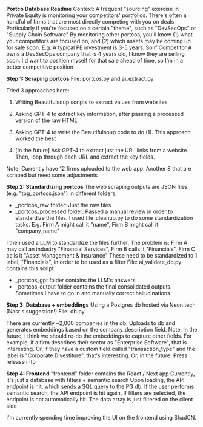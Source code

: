 ****Portco Database Readme****
Context: A frequent "sourcing" exercise in Private Equity is monitoring your competitors' portfolios. 
There's often a handful of firms that are most directly competing with you on deals. Particularly if you're focused on a certain "theme", such as "DevSecOps" or "Supply Chain Software"
By monitoring other portcos, you'll know (1) what your competitors are focused on, and (2) which assets may be coming up for sale soon.
E.g. A typical PE investment is 3-5 years. So if Competitor A owns a DevSecOps company that is 4 years old, I know they are selling soon. I'd want to position myself for that sale ahead of time, so I'm in a better competitive position


**Step 1: Scraping portcos**
File: portcos.py and ai_extract.py

Tried 3 approaches here: 
1. Writing Beautifulsoup scripts to extract values from websites
2. Asking GPT-4 to extract key information, after passing a processed version of the raw HTML
3. Asking GPT-4 to write the Beautifulsoup code to do (1). This approach worked the best

4. [In the future] Ask GPT-4 to extract just the URL links from a website. Then, loop through each URL and extract the key fields.

Note: Currently have 12 firms uploaded to the web app. Another 8 that are scraped but need some adjustments


**Step 2: Standardizing portcos**
The web scraping outputs are JSON files (e.g. "tpg_portcos.json") in different folders. 
- _portcos_raw folder: Just the raw files
- _portcos_processed folder: Passed a manual review in order to standardize the files. I used file_cleanup.py to do some standardization tasks. E.g. Firm A might call it "name", Firm B might call it "company_name"

I then used a LLM to standardize the files further. The problem is: Firm A may call an industry "Financial Services", Firm B calls it "Financials", Firm C calls it "Asset Management & Insurance"
These need to be standardized to 1 label, "Financials", in order to be used as a filter 
File: ai_validate_db.py contains this script
- _portcos_gpt folder contains the LLM's answers
- _portcos_output folder contains the final consolidated outputs. Sometimes I have to go in and manually correct hallucinations

**Step 3: Database + embeddings**
Using a Postgres db hosted via Neon.tech (Nasr's suggestion!)
File: db.py

There are currently ~2,000 companies in the db.
Uploads to db and generates embeddings based on the company_description field. 
Note: In the future, I think we should re-do the embeddings to capture other fields. For example, if a firm describes their sector as "Enterprise Software", that is interesting. 
Or, if they have a custom field called "transaction_type" and the label is "Corporate Divestiture", that's interesting. 
Or, in the future: Press release info

**Step 4: Frontend**
"frontend" folder contains the React / Next app
Currently, it's just a database with filters + semantic search
Upon loading, the API endpoint is hit, which sends a SQL query to the PG db. If the user performs semantic search, the API endpoint is hit again. 
If filters are selected, the endpoint is not automatically hit. The data array is just filtered on the client side

I'm currently spending time improving the UI on the frontend using ShadCN. 

